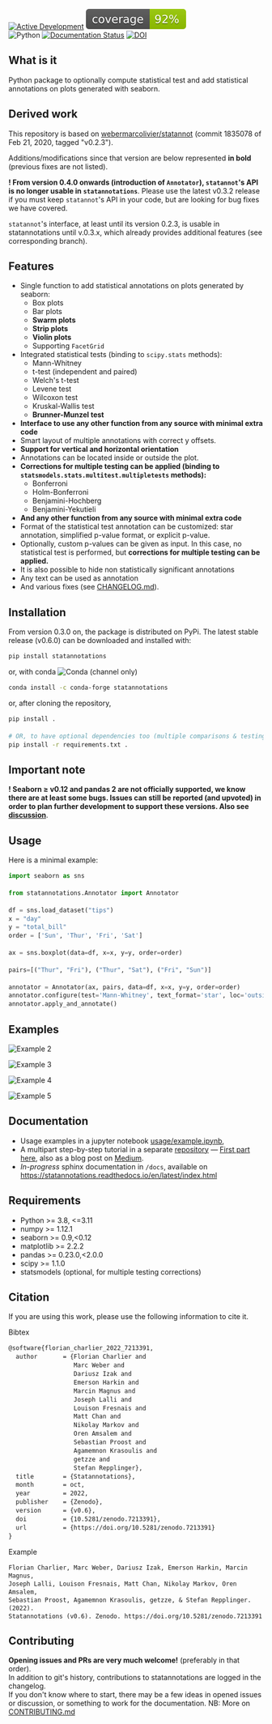 [![Active Development](https://img.shields.io/badge/Maintenance%20Level-Actively%20Developed-brightgreen.svg)](https://gist.github.com/cheerfulstoic/d107229326a01ff0f333a1d3476e068d) 
![coverage](https://raw.githubusercontent.com/trevismd/statannotations/master/coverage.svg)  
![Python](https://img.shields.io/badge/Python-3.8--3.11-blue)
[![Documentation Status](https://readthedocs.org/projects/statannotations/badge/?version=latest)](https://statannotations.readthedocs.io/en/master/?badge=latest)
[![DOI](https://zenodo.org/badge/296015778.svg)](https://zenodo.org/badge/latestdoi/296015778)

## What is it

Python package to optionally compute statistical test and add statistical
annotations on plots generated with seaborn.

## Derived work

This repository is based on
[webermarcolivier/statannot](https://github.com/webermarcolivier/statannot)
 (commit 1835078 of Feb 21, 2020, tagged "v0.2.3").

Additions/modifications since that version are below represented **in bold**
(previous fixes are not listed).

**! From version 0.4.0 onwards (introduction of `Annotator`), `statannot`'s API 
is no longer usable in `statannotations`**. 
Please use the latest v0.3.2 release if you must keep `statannot`'s API in your 
code, but are looking for bug fixes we have covered.

`statannot`'s interface, at least until its version 0.2.3, is usable in 
statannotations until v.0.3.x, which already provides additional features (see
corresponding branch).

## Features

- Single function to add statistical annotations on plots
  generated by seaborn:
    - Box plots
    - Bar plots
    - **Swarm plots**
    - **Strip plots**
    - **Violin plots** 
    - Supporting `FacetGrid`
- Integrated statistical tests (binding to `scipy.stats` methods):
    - Mann-Whitney
    - t-test (independent and paired)
    - Welch's t-test
    - Levene test
    - Wilcoxon test
    - Kruskal-Wallis test
    - **Brunner-Munzel test**
- **Interface to use any other function from any source with minimal extra
  code**
- Smart layout of multiple annotations with correct y offsets.
- **Support for vertical and horizontal orientation**
- Annotations can be located inside or outside the plot.
- **Corrections for multiple testing can be applied
  (binding to `statsmodels.stats.multitest.multipletests` methods):**
    - Bonferroni
    - Holm-Bonferroni
    - Benjamini-Hochberg
    - Benjamini-Yekutieli
- **And any other function from any source with minimal extra code**
- Format of the statistical test annotation can be customized:
      star annotation, simplified p-value format, or explicit p-value.
- Optionally, custom p-values can be given as input.
      In this case, no statistical test is performed, but **corrections for
      multiple testing can be applied.**
- It is also possible to hide non statistically significant annotations
- Any text can be used as annotation
- And various fixes (see
  [CHANGELOG.md](https://github.com/trevismd/statannotations/blob/master/CHANGELOG.md)).

## Installation

From version 0.3.0 on, the package is distributed on PyPi.
The latest stable release (v0.6.0) can be downloaded and installed with:
```bash
pip install statannotations
```

or, with conda ![Conda (channel only)](https://img.shields.io/conda/vn/conda-forge/statannotations)

```bash
conda install -c conda-forge statannotations
```

or, after cloning the repository,
```bash
pip install .

# OR, to have optional dependencies too (multiple comparisons & testing)
pip install -r requirements.txt .
```

## Important note

**! Seaborn ≥ v0.12 and pandas 2 are not officially supported, we know there are
at least some bugs. Issues can still be reported (and upvoted) in order to plan 
further development to support these versions. Also see 
[discussion](https://github.com/trevismd/statannotations/discussions/81)**.

## Usage

Here is a minimal example:

```python
import seaborn as sns

from statannotations.Annotator import Annotator

df = sns.load_dataset("tips")
x = "day"
y = "total_bill"
order = ['Sun', 'Thur', 'Fri', 'Sat']

ax = sns.boxplot(data=df, x=x, y=y, order=order)

pairs=[("Thur", "Fri"), ("Thur", "Sat"), ("Fri", "Sun")]

annotator = Annotator(ax, pairs, data=df, x=x, y=y, order=order)
annotator.configure(test='Mann-Whitney', text_format='star', loc='outside')
annotator.apply_and_annotate()
```

## Examples

![Example 2](https://raw.githubusercontent.com/trevismd/statannotations/master/usage/example_hue_layout.png)

![Example 3](https://raw.githubusercontent.com/trevismd/statannotations/master/usage/flu_dataset_log_scale_in_axes.svg)

![Example 4](https://raw.githubusercontent.com/trevismd/statannotations/master/usage/HorizontalBarplotOutside.png)

![Example 5](https://raw.githubusercontent.com/trevismd/statannotations/master/usage/example_2facets.png)

## Documentation

- Usage examples in a jupyter notebook [usage/example.ipynb](https://github.com/trevismd/statannotations/blob/master/usage/example.ipynb),
- A multipart step-by-step tutorial in a separate [repository](https://github.com/trevismd/statannotations-tutorials) 
  &mdash; [First part here](https://github.com/trevismd/statannotations-tutorials/blob/main/Tutorial_1/Statannotations-Tutorial-1.ipynb),
  also as a blog post on [Medium](https://levelup.gitconnected.com/statistics-on-seaborn-plots-with-statannotations-2bfce0394c00). 
- *In-progress* sphinx documentation in `/docs`, available on https://statannotations.readthedocs.io/en/latest/index.html

## Requirements

+ Python >= 3.8, <=3.11
+ numpy >= 1.12.1
+ seaborn >= 0.9,<0.12
+ matplotlib >= 2.2.2
+ pandas >= 0.23.0,<2.0.0
+ scipy >= 1.1.0
+ statsmodels (optional, for multiple testing corrections)


## Citation
If you are using this work, please use the following information to cite it.  

Bibtex
```tex
@software{florian_charlier_2022_7213391,
  author       = {Florian Charlier and
                  Marc Weber and
                  Dariusz Izak and
                  Emerson Harkin and
                  Marcin Magnus and
                  Joseph Lalli and
                  Louison Fresnais and
                  Matt Chan and
                  Nikolay Markov and
                  Oren Amsalem and
                  Sebastian Proost and
                  Agamemnon Krasoulis and
                  getzze and
                  Stefan Repplinger},
  title        = {Statannotations},
  month        = oct,
  year         = 2022,
  publisher    = {Zenodo},
  version      = {v0.6},
  doi          = {10.5281/zenodo.7213391},
  url          = {https://doi.org/10.5281/zenodo.7213391}
}
```
Example
```
Florian Charlier, Marc Weber, Dariusz Izak, Emerson Harkin, Marcin Magnus, 
Joseph Lalli, Louison Fresnais, Matt Chan, Nikolay Markov, Oren Amsalem, 
Sebastian Proost, Agamemnon Krasoulis, getzze, & Stefan Repplinger. (2022). 
Statannotations (v0.6). Zenodo. https://doi.org/10.5281/zenodo.7213391
```

## Contributing

**Opening issues and PRs are very much welcome!** (preferably in that order).  
In addition to git's history, contributions to statannotations are logged in
the changelog.  
If you don't know where to start, there may be a few ideas in opened issues or
discussion, or something to work for the documentation.
NB: More on [CONTRIBUTING.md](CONTRIBUTING.md)
